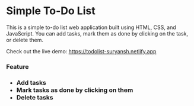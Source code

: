 <h1>Simple To-Do List</h1>

This is a simple to-do list web application built using HTML, CSS, and JavaScript. You can add tasks, mark them as done by clicking on the task, or delete them.

Check out the live demo: https://todolist-suryansh.netlify.app

<h3>Feature<h3>
<ul>
<li>Add tasks</li>
<li>Mark tasks as done by clicking on them</li>
<li>Delete tasks</li>
</ul>
